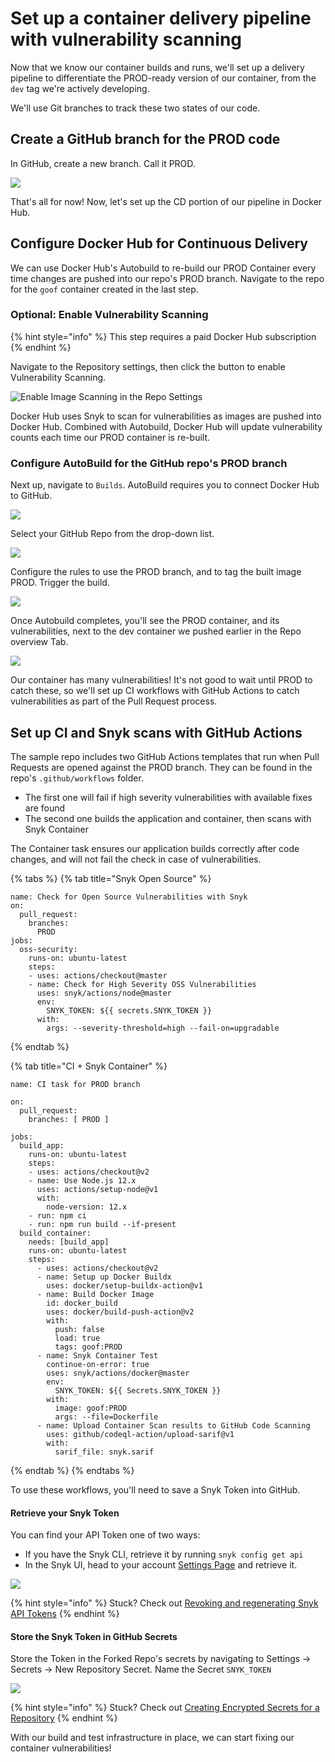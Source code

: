 # Set up a container delivery pipeline with vulnerability scanning

Now that we know our container builds and runs, we'll set up a delivery pipeline to differentiate the PROD-ready version of our container, from the `dev` tag we're actively developing.

We'll use Git branches to track these two states of our code.

## Create a GitHub branch for the PROD code

In GitHub, create a new branch. Call it PROD.

![](../../../.gitbook/assets/gh-create-prodbranch.png)

That's all for now! Now, let's set up the CD portion of our pipeline in Docker Hub.

## Configure Docker Hub for Continuous Delivery

We can use Docker Hub's Autobuild to re-build our PROD Container every time changes are pushed into our repo's PROD branch. Navigate to the repo for the `goof` container created in the last step.

### Optional: Enable Vulnerability Scanning

{% hint style="info" %}
This step requires a paid Docker Hub subscription
{% endhint %}

Navigate to the Repository settings, then click the button to enable Vulnerability Scanning.

![Enable Image Scanning in the Repo Settings](../../../.gitbook/assets/hub-repo-enable-scans.png)

Docker Hub uses Snyk to scan for vulnerabilities as images are pushed into Docker Hub. Combined with Autobuild, Docker Hub will update vulnerability counts each time our PROD container is re-built.

### Configure AutoBuild for the GitHub repo's PROD branch

Next up, navigate to `Builds`. AutoBuild requires you to connect Docker Hub to GitHub.

![](../../../.gitbook/assets/dockerhub-configurescm.png)

Select your GitHub Repo from the drop-down list.

![](../../../.gitbook/assets/dockerhub-chooserepo.png)

Configure the rules to use the PROD branch, and to tag the built image PROD. Trigger the build.

![](../../../.gitbook/assets/dockerhub-choosegitbranch.png)

Once Autobuild completes, you'll see the PROD container, and its vulnerabilities, next to the dev container we pushed earlier in the Repo overview Tab.

![](../../../.gitbook/assets/dockerhub-tagvulns.png)

Our container has many vulnerabilities! It's not good to wait until PROD to catch these, so we'll set up CI workflows with GitHub Actions to catch vulnerabilities as part of the Pull Request process.

## Set up CI and Snyk scans with GitHub Actions

The sample repo includes two GitHub Actions templates that run when Pull Requests are opened against the PROD branch. They can be found in the repo's `.github/workflows` folder.

* The first one will fail if high severity vulnerabilities with available fixes are found
* The second one builds the application and container, then scans with Snyk Container

The Container task ensures our application builds correctly after code changes, and will not fail the check in case of vulnerabilities.

{% tabs %}
{% tab title="Snyk Open Source" %}
```text
name: Check for Open Source Vulnerabilities with Snyk
on: 
  pull_request:
    branches:
      PROD
jobs:
  oss-security:
    runs-on: ubuntu-latest
    steps:
    - uses: actions/checkout@master
    - name: Check for High Severity OSS Vulnerabilities
      uses: snyk/actions/node@master
      env:
        SNYK_TOKEN: ${{ secrets.SNYK_TOKEN }}
      with:
        args: --severity-threshold=high --fail-on=upgradable
```
{% endtab %}

{% tab title="CI + Snyk Container" %}
```text
name: CI task for PROD branch

on:
  pull_request:
    branches: [ PROD ]

jobs:
  build_app:
    runs-on: ubuntu-latest
    steps:
    - uses: actions/checkout@v2
    - name: Use Node.js 12.x
      uses: actions/setup-node@v1
      with:
        node-version: 12.x
    - run: npm ci
    - run: npm run build --if-present
  build_container:
    needs: [build_app]
    runs-on: ubuntu-latest
    steps:
      - uses: actions/checkout@v2
      - name: Setup up Docker Buildx
        uses: docker/setup-buildx-action@v1
      - name: Build Docker Image
        id: docker_build
        uses: docker/build-push-action@v2
        with:
          push: false
          load: true
          tags: goof:PROD         
      - name: Snyk Container Test
        continue-on-error: true
        uses: snyk/actions/docker@master
        env:
          SNYK_TOKEN: ${{ Secrets.SNYK_TOKEN }}
        with:
          image: goof:PROD
          args: --file=Dockerfile
      - name: Upload Container Scan results to GitHub Code Scanning
        uses: github/codeql-action/upload-sarif@v1
        with:
          sarif_file: snyk.sarif
```
{% endtab %}
{% endtabs %}

To use these workflows, you'll need to save a Snyk Token into GitHub.

#### Retrieve your Snyk Token

You can find your API Token one of two ways:

* If you have the Snyk CLI, retrieve it by running `snyk config get api`
* In the Snyk UI, head to your account [Settings Page](https://app.snyk.io/account) and retrieve it.

![](../../../.gitbook/assets/snyk-token.png)

{% hint style="info" %}
Stuck? Check out [Revoking and regenerating Snyk API Tokens](https://support.snyk.io/hc/en-us/articles/360004008278-Revoking-and-regenerating-Snyk-API-tokens)
{% endhint %}

#### Store the Snyk Token in GitHub Secrets

Store the Token in the Forked Repo's secrets by navigating to Settings -&gt; Secrets -&gt; New Repository Secret. Name the Secret `SNYK_TOKEN`

![](../../../.gitbook/assets/gh-secrets.png)

{% hint style="info" %}
Stuck? Check out [Creating Encrypted Secrets for a Repository](https://docs.github.com/en/free-pro-team@latest/actions/reference/encrypted-secrets#creating-encrypted-secrets-for-a-repository)
{% endhint %}

With our build and test infrastructure in place, we can start fixing our container vulnerabilities!


